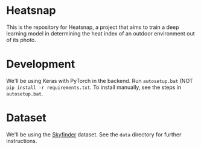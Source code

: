 # Heatsnap

This is the repository for Heatsnap, a project that aims to train a deep learning model in determining the heat index of an outdoor environment out of its photo.

# Development

We'll be using Keras with PyTorch in the backend. Run `autosetup.bat` (NOT `pip install -r requirements.txt`. To install manually, see the steps in `autosetup.bat`.

# Dataset

We'll be using the [Skyfinder](https://cs.valdosta.edu/~rpmihail/skyfinder/) dataset. See the `data` directory for further instructions.
